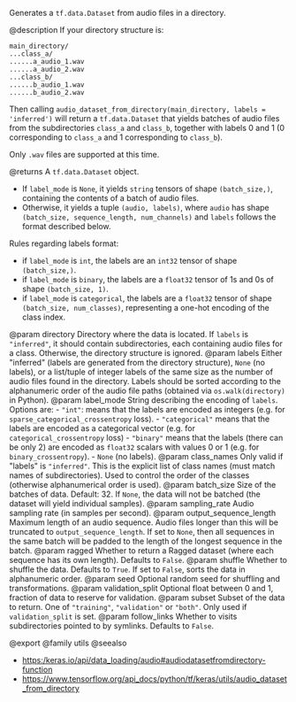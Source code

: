 Generates a `tf.data.Dataset` from audio files in a directory.

@description
If your directory structure is:

```
main_directory/
...class_a/
......a_audio_1.wav
......a_audio_2.wav
...class_b/
......b_audio_1.wav
......b_audio_2.wav
```

Then calling `audio_dataset_from_directory(main_directory,
labels = 'inferred')`
will return a `tf.data.Dataset` that yields batches of audio files from
the subdirectories `class_a` and `class_b`, together with labels
0 and 1 (0 corresponding to `class_a` and 1 corresponding to `class_b`).

Only `.wav` files are supported at this time.

@returns
A `tf.data.Dataset` object.

- If `label_mode` is `None`, it yields `string` tensors of shape
  `(batch_size,)`, containing the contents of a batch of audio files.
- Otherwise, it yields a tuple `(audio, labels)`, where `audio`
  has shape `(batch_size, sequence_length, num_channels)` and `labels`
  follows the format described
  below.

Rules regarding labels format:

- if `label_mode` is `int`, the labels are an `int32` tensor of shape
  `(batch_size,)`.
- if `label_mode` is `binary`, the labels are a `float32` tensor of
  1s and 0s of shape `(batch_size, 1)`.
- if `label_mode` is `categorical`, the labels are a `float32` tensor
  of shape `(batch_size, num_classes)`, representing a one-hot
  encoding of the class index.

@param directory Directory where the data is located.
    If `labels` is `"inferred"`, it should contain subdirectories,
    each containing audio files for a class. Otherwise, the directory
    structure is ignored.
@param labels Either "inferred" (labels are generated from the directory
    structure), `None` (no labels), or a list/tuple of integer labels
    of the same size as the number of audio files found in
    the directory. Labels should be sorted according to the
    alphanumeric order of the audio file paths
    (obtained via `os.walk(directory)` in Python).
@param label_mode String describing the encoding of `labels`. Options are:
    - `"int"`: means that the labels are encoded as integers (e.g. for
      `sparse_categorical_crossentropy` loss).
    - `"categorical"` means that the labels are encoded as a categorical
      vector (e.g. for `categorical_crossentropy` loss)
    - `"binary"` means that the labels (there can be only 2)
      are encoded as `float32` scalars with values 0
      or 1 (e.g. for `binary_crossentropy`).
    - `None` (no labels).
@param class_names Only valid if "labels" is `"inferred"`.
    This is the explicit list of class names
    (must match names of subdirectories). Used to control the order
    of the classes (otherwise alphanumerical order is used).
@param batch_size Size of the batches of data. Default: 32. If `None`,
    the data will not be batched
    (the dataset will yield individual samples).
@param sampling_rate Audio sampling rate (in samples per second).
@param output_sequence_length Maximum length of an audio sequence. Audio files
    longer than this will be truncated to `output_sequence_length`.
    If set to `None`, then all sequences in the same batch will
    be padded to the
    length of the longest sequence in the batch.
@param ragged Whether to return a Ragged dataset (where each sequence has its
    own length). Defaults to `False`.
@param shuffle Whether to shuffle the data. Defaults to `True`.
    If set to `False`, sorts the data in alphanumeric order.
@param seed Optional random seed for shuffling and transformations.
@param validation_split Optional float between 0 and 1, fraction of data to
    reserve for validation.
@param subset Subset of the data to return. One of `"training"`,
    `"validation"` or `"both"`. Only used if `validation_split` is set.
@param follow_links Whether to visits subdirectories pointed to by symlinks.
    Defaults to `False`.

@export
@family utils
@seealso
+ <https:/keras.io/api/data_loading/audio#audiodatasetfromdirectory-function>
+ <https://www.tensorflow.org/api_docs/python/tf/keras/utils/audio_dataset_from_directory>
